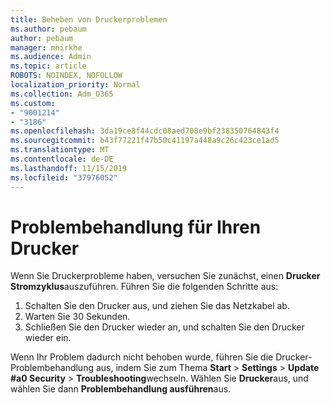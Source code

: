 ```yaml
---
title: Beheben von Druckerproblemen
ms.author: pebaum
author: pebaum
manager: mnirkhe
ms.audience: Admin
ms.topic: article
ROBOTS: NOINDEX, NOFOLLOW
localization_priority: Normal
ms.collection: Adm_O365
ms.custom:
- "9001214"
- "3186"
ms.openlocfilehash: 3da19ce8f44cdc08aed708e9bf238350764843f4
ms.sourcegitcommit: b43f77221f47b50c41197a448a9c26c423ce1ad5
ms.translationtype: MT
ms.contentlocale: de-DE
ms.lasthandoff: 11/15/2019
ms.locfileid: "37976052"
---
```

# <a name="troubleshoot-your-printer"></a>Problembehandlung für Ihren Drucker

Wenn Sie Druckerprobleme haben, versuchen Sie zunächst, einen **Drucker Stromzyklus**auszuführen. Führen Sie die folgenden Schritte aus:

1. Schalten Sie den Drucker aus, und ziehen Sie das Netzkabel ab.
2. Warten Sie 30 Sekunden.
3. Schließen Sie den Drucker wieder an, und schalten Sie den Drucker wieder ein.

Wenn Ihr Problem dadurch nicht behoben wurde, führen Sie die Drucker-Problembehandlung aus, indem Sie zum Thema **Start** > **Settings** > **Update #a0 Security** > **Troubleshooting**wechseln. Wählen Sie **Drucker**aus, und wählen Sie dann **Problembehandlung ausführen**aus.